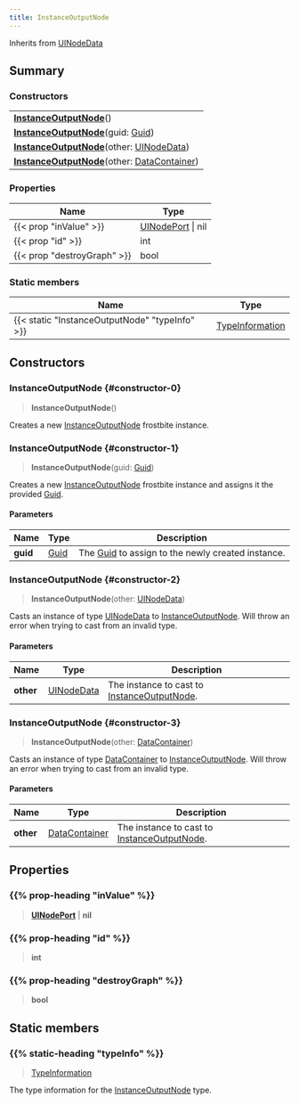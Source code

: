 ```yaml
---
title: InstanceOutputNode
---
```


Inherits from 
[UINodeData](/vext/ref/fb/uinodedata)

## Summary
### Constructors
| |
| ----------- |
| **[InstanceOutputNode](#constructor-0)**() |
| **[InstanceOutputNode](#constructor-1)**(guid: [Guid](/vext/ref/shared/class/guid)) |
| **[InstanceOutputNode](#constructor-2)**(other: [UINodeData](/vext/ref/fb/uinodedata)) |
| **[InstanceOutputNode](#constructor-3)**(other: [DataContainer](/vext/ref/shared/class/datacontainer)) |

### Properties
| Name | Type |
| ---- | ---- |
| {{< prop "inValue" >}} | [UINodePort](/vext/ref/fb/uinodeport) \| nil |
| {{< prop "id" >}} | int |
| {{< prop "destroyGraph" >}} | bool |

### Static members
| Name | Type |
| ---- | ---- |
| {{< static "InstanceOutputNode" "typeInfo" >}} | [TypeInformation](/vext/ref/shared/class/typeinformation) |

## Constructors
### InstanceOutputNode {#constructor-0}
> **InstanceOutputNode**()

Creates a new [InstanceOutputNode](/vext/ref/fb/instanceoutputnode) frostbite instance.

### InstanceOutputNode {#constructor-1}
> **InstanceOutputNode**(guid: [Guid](/vext/ref/shared/class/guid))

Creates a new [InstanceOutputNode](/vext/ref/fb/instanceoutputnode) frostbite instance and assigns it the provided [Guid](/vext/ref/shared/class/guid).

#### Parameters
| Name | Type | Description |
| ---- | ---- | ----------- |
| **guid** | [Guid](/vext/ref/shared/class/guid) | The [Guid](/vext/ref/shared/class/guid) to assign to the newly created instance. |

### InstanceOutputNode {#constructor-2}
> **InstanceOutputNode**(other: [UINodeData](/vext/ref/fb/uinodedata))

Casts an instance of type [UINodeData](/vext/ref/fb/uinodedata) to [InstanceOutputNode](/vext/ref/fb/instanceoutputnode). Will throw an error when trying to cast from an invalid type.

#### Parameters
| Name | Type | Description |
| ---- | ---- | ----------- |
| **other** | [UINodeData](/vext/ref/fb/uinodedata) | The instance to cast to [InstanceOutputNode](/vext/ref/fb/instanceoutputnode). |

### InstanceOutputNode {#constructor-3}
> **InstanceOutputNode**(other: [DataContainer](/vext/ref/shared/class/datacontainer))

Casts an instance of type [DataContainer](/vext/ref/shared/class/datacontainer) to [InstanceOutputNode](/vext/ref/fb/instanceoutputnode). Will throw an error when trying to cast from an invalid type.

#### Parameters
| Name | Type | Description |
| ---- | ---- | ----------- |
| **other** | [DataContainer](/vext/ref/shared/class/datacontainer) | The instance to cast to [InstanceOutputNode](/vext/ref/fb/instanceoutputnode). |

## Properties
### {{% prop-heading "inValue" %}}
> **[UINodePort](/vext/ref/fb/uinodeport)** | **nil**

### {{% prop-heading "id" %}}
> **int**

### {{% prop-heading "destroyGraph" %}}
> **bool**

## Static members
### {{% static-heading "typeInfo" %}}
> [TypeInformation](/vext/ref/shared/class/typeinformation)

The type information for the [InstanceOutputNode](/vext/ref/fb/instanceoutputnode) type.

